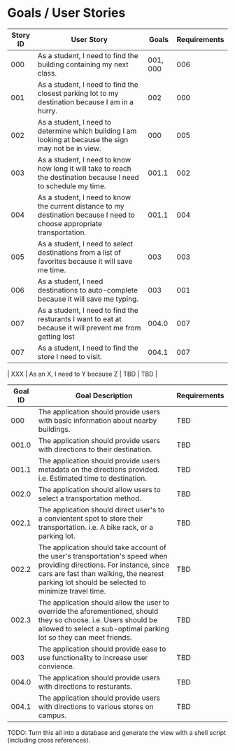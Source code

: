 # Goals / User Stories

| Story ID | User Story | Goals | Requirements |
|-|-|-|-|
| 000 | As a student, I need to find the building containing my next class. | 001, 000 | 006 |
| 001 | As a student, I need to find the closest parking lot to my destination because I am in a hurry. | 002 | 000 |
| 002 | As a student, I need to determine which building I am looking at because the sign may not be in view. | 000 | 005 |
| 003 | As a student, I need to know how long it will take to reach the destination because I need to schedule my time. | 001.1 | 002 |
| 004 | As a student, I need to know the current distance to my destination because I need to choose appropriate transportation. | 001.1 | 004 |
| 005 | As a student, I need to select destinations from a list of favorites because it will save me time. | 003 | 003 |
| 006 | As a student, I need destinations to auto-complete because it will save me typing. | 003 | 001 |
| 007 | As a student, I need to find the resturants I want to eat at because it will prevent me from getting lost | 004.0 | 007 |
| 007 | As a student, I need to find the store I need to visit. | 004.1 | 007 |

| XXX | As an X, I need to Y because Z | TBD | TBD |

| Goal ID | Goal Description | Requirements |
|-|-|-|
| 000 | The application should provide users with basic information about nearby buildings. | TBD |
| 001.0 | The application should provide users with directions to their destination. | TBD |
| 001.1 | The application should provide users metadata on the directions provided. i.e. Estimated time to destination. | TBD |
| 002.0 | The application should allow users to select a transportation method. | TBD |
| 002.1 | The application should direct user's to a convientent spot to store their transportation. i.e. A bike rack, or a parking lot. | TBD |
| 002.2 | The application should take account of the user's transportation's speed when providing directions. For instance, since cars are fast than walking, the nearest parking lot should be selected to minimize travel time. | TBD |
| 002.3 | The application should allow the user to override the aforementioned, should they so choose. i.e. Users should be allowed to select a sub-optimal parking lot so they can meet friends. | TBD |
| 003 | The application should provide ease to use functionality to increase user convience. | TBD |
| 004.0 | The application should provide users with directions to resturants. | TBD |
| 004.1 | The application should provide users with directions to various stores on campus. | TBD |

TODO: Turn this all into a database and generate the view with a shell script (including cross references).
